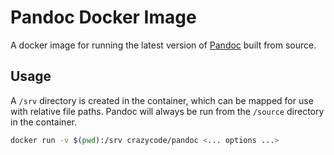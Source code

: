 # Pandoc Docker Image

A docker image for running the latest version of [Pandoc](https://github.com/jgm/pandoc) built from source.

## Usage

A `/srv` directory is created in the container, which can be mapped for use with relative file paths. Pandoc will always be run from the `/source` directory in the container.

```bash
docker run -v $(pwd):/srv crazycode/pandoc <... options ...>
```

